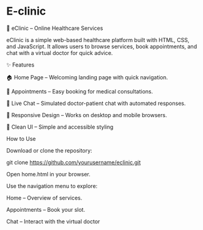 # E-clinic

🏥 eClinic – Online Healthcare Services

eClinic is a simple web-based healthcare platform built with HTML, CSS, and JavaScript.
It allows users to browse services, book appointments, and chat with a virtual doctor for quick advice.

✨ Features

🏠 Home Page – Welcoming landing page with quick navigation.

📅 Appointments – Easy booking for medical consultations.

💬 Live Chat – Simulated doctor-patient chat with automated responses.

📱 Responsive Design – Works on desktop and mobile browsers.

🎨 Clean UI – Simple and accessible styling

How to Use

Download or clone the repository:

git clone https://github.com/yourusername/eclinic.git


Open home.html in your browser.

Use the navigation menu to explore:

Home – Overview of services.

Appointments – Book your slot.

Chat – Interact with the virtual doctor
